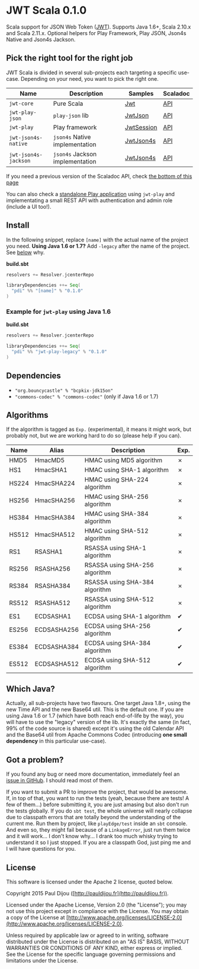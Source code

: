 # JWT Scala 0.1.0

Scala support for JSON Web Token ([JWT](http://tools.ietf.org/html/draft-ietf-oauth-json-web-token)). Supports Java 1.6+, Scala 2.10.x and Scala 2.11.x. Optional helpers for Play Framework, Play JSON, Json4s Native and Json4s Jackson.

## Pick the right tool for the right job

JWT Scala is divided in several sub-projects each targeting a specific use-case. Depending on your need, you want to pick the right one.

| Name | Description | Samples | Scaladoc |
|------|-------------|---------|----------|
|`jwt-core`|Pure Scala|[Jwt](https://pauldijou.github.io/jwt-scala/samples/jwt-core)|[API](https://pauldijou.github.io/jwt-scala/api/latest/jwt-core)|
|`jwt-play-json`|`play-json` lib|[JwtJson](https://pauldijou.github.io/jwt-scala/samples/jwt-play-json)|[API](https://pauldijou.github.io/jwt-scala/api/latest/jwt-play-json)|
|`jwt-play`|Play framework|[JwtSession](https://pauldijou.github.io/jwt-scala/samples/jwt-play)|[API](https://pauldijou.github.io/jwt-scala/api/latest/jwt-play)|
|`jwt-json4s-native`|`json4s` Native implementation|[JwtJson4s](https://pauldijou.github.io/jwt-scala/samples/jwt-json4s)|[API](https://pauldijou.github.io/jwt-scala/api/latest/jwt-json4s)|
|`jwt-json4s-jackson`|`json4s` Jackson implementation|[JwtJson4s](https://pauldijou.github.io/jwt-scala/samples/jwt-json4s)|[API](https://pauldijou.github.io/jwt-scala/api/latest/jwt-json4s)|

If you need a previous version of the Scaladoc API, check [the bottom of this page](https://pauldijou.github.io/jwt-scala/api/#old-apis)

You can also check a [standalone Play application](https://github.com/pauldijou/jwt-scala/tree/master/examples/play-angular-standalone) using `jwt-play` and implementating a small REST API with authentication and admin role (include a UI too!).

## Install

In the following snippet, replace `[name]` with the actual name of the project you need. **Using Java 1.6 or 1.7?** Add `-legacy` after the name of the project. See [below](#which-java) why.

**build.sbt**

```scala
resolvers += Resolver.jcenterRepo

libraryDependencies ++= Seq(
  "pdi" %% "[name]" % "0.1.0"
)
```

### Example for `jwt-play` using Java 1.6

**build.sbt**

```scala
resolvers += Resolver.jcenterRepo

libraryDependencies ++= Seq(
  "pdi" %% "jwt-play-legacy" % "0.1.0"
)
```

## Dependencies

- `"org.bouncycastle" % "bcpkix-jdk15on"`
- `"commons-codec" % "commons-codec"` (only if Java 1.6 or 1.7)

## Algorithms

If the algorithm is tagged as `Exp.` (experimental), it means it might work, but probably not, but we are working hard to do so (please help if you can).

|Name|Alias|Description|Exp.|
|----|-----|-----------|----|
|HMD5|HmacMD5|HMAC using MD5 algorithm|✗|
|HS1|HmacSHA1|HMAC using SHA-1 algorithm|✗|
|HS224|HmacSHA224|HMAC using SHA-224 algorithm|✗|
|HS256|HmacSHA256|HMAC using SHA-256 algorithm|✗|
|HS384|HmacSHA384|HMAC using SHA-384 algorithm|✗|
|HS512|HmacSHA512|HMAC using SHA-512 algorithm|✗|
|RS1|RSASHA1|RSASSA using SHA-1 algorithm|✗|
|RS256|RSASHA256|RSASSA using SHA-256 algorithm|✗|
|RS384|RSASHA384|RSASSA using SHA-384 algorithm|✗|
|RS512|RSASHA512|RSASSA using SHA-512 algorithm|✗|
|ES1|ECDSASHA1|ECDSA using SHA-1 algorithm|✔|
|ES256|ECDSASHA256|ECDSA using SHA-256 algorithm|✔|
|ES384|ECDSASHA384|ECDSA using SHA-384 algorithm|✔|
|ES512|ECDSASHA512|ECDSA using SHA-512 algorithm|✔|

## <a name="which-java"></a>Which Java?

Actually, all sub-projects have two flavours. One target Java 1.8+, using the new Time API and the new Base64 util. This is the default one. If you are using Java 1.6 or 1.7 (which have both reach end-of-life by the way), you will have to use the "legacy" version of the lib. It's exactly the same (in fact, 99% of the code source is shared) except it's using the old Calendar API and the Base64 util from Apache Commons Codec (introducing **one small dependency** in this particular use-case).

## Got a problem?

If you found any bug or need more documentation, immediately feel an [issue in GitHub](https://github.com/pauldijou/jwt-scala/issues). I should read most of them.

If you want to submit a PR to improve the project, that would be awesome. If, in top of that, you want to run the tests (yeah, because there are tests! A few of them...) before submitting it, you are just amasing but also don't run the tests globally. If you do `sbt test`, the whole universe will nearly collapse due to classpath errors that are totally beyond the understanding of the current me. Run them by project, like `playEdge/test` inside an `sbt` console. And even so, they might fail because of a `LinkageError`, just run them twice and it will work... I don't know why... I drank too much whisky trying to understand it so I just stopped. If you are a classpath God, just ping me and I will have questions for you.

## License

This software is licensed under the Apache 2 license, quoted below.

Copyright 2015 Paul Dijou ([http://pauldijou.fr](http://pauldijou.fr)).

Licensed under the Apache License, Version 2.0 (the "License"); you may not use this project except in compliance with the License. You may obtain a copy of the License at [http://www.apache.org/licenses/LICENSE-2.0](http://www.apache.org/licenses/LICENSE-2.0).

Unless required by applicable law or agreed to in writing, software distributed under the License is distributed on an "AS IS" BASIS, WITHOUT WARRANTIES OR CONDITIONS OF ANY KIND, either express or implied. See the License for the specific language governing permissions and limitations under the License.
